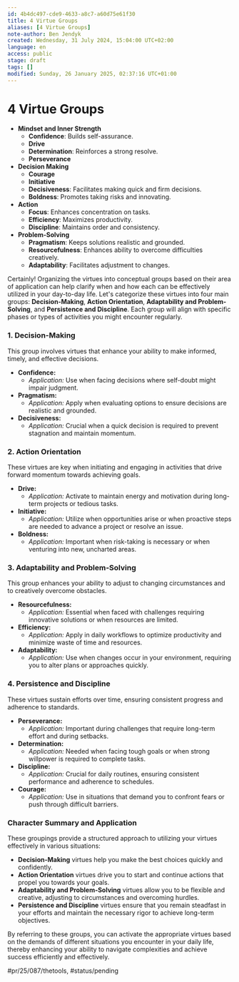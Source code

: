 ```yaml
---
id: 4b4dc497-cde9-4633-a8c7-a60d75e61f30
title: 4 Virtue Groups
aliases: [4 Virtue Groups]
note-author: Ben Jendyk
created: Wednesday, 31 July 2024, 15:04:00 UTC+02:00
language: en
access: public
stage: draft
tags: []
modified: Sunday, 26 January 2025, 02:37:16 UTC+01:00
---
```


# 4 Virtue Groups

- **Mindset and Inner Strength**
	- **Confidence**: Builds self-assurance.
	- **Drive**
	- **Determination**: Reinforces a strong resolve.
	- **Perseverance**
- **Decision Making**
	- **Courage**
	- **Initiative**
	- **Decisiveness**: Facilitates making quick and firm decisions.
	- **Boldness**: Promotes taking risks and innovating.
- **Action**
	- **Focus**: Enhances concentration on tasks.
	- **Efficiency**: Maximizes productivity.
	- **Discipline**: Maintains order and consistency.
- **Problem-Solving**
	- **Pragmatism**: Keeps solutions realistic and grounded.
	- **Resourcefulness**: Enhances ability to overcome difficulties creatively.
	- **Adaptability**: Facilitates adjustment to changes.

Certainly! Organizing the virtues into conceptual groups based on their area of application can help clarify when and how each can be effectively utilized in your day-to-day life. Let's categorize these virtues into four main groups: **Decision-Making**, **Action Orientation**, **Adaptability and Problem-Solving**, and **Persistence and Discipline**. Each group will align with specific phases or types of activities you might encounter regularly.

### 1. Decision-Making

This group involves virtues that enhance your ability to make informed, timely, and effective decisions.

- **Confidence:**
  - *Application:* Use when facing decisions where self-doubt might impair judgment.
- **Pragmatism:**
  - *Application:* Apply when evaluating options to ensure decisions are realistic and grounded.
- **Decisiveness:**
  - *Application:* Crucial when a quick decision is required to prevent stagnation and maintain momentum.

### 2. Action Orientation

These virtues are key when initiating and engaging in activities that drive forward momentum towards achieving goals.

- **Drive:**
  - *Application:* Activate to maintain energy and motivation during long-term projects or tedious tasks.
- **Initiative:**
  - *Application:* Utilize when opportunities arise or when proactive steps are needed to advance a project or resolve an issue.
- **Boldness:**
  - *Application:* Important when risk-taking is necessary or when venturing into new, uncharted areas.

### 3. Adaptability and Problem-Solving

This group enhances your ability to adjust to changing circumstances and to creatively overcome obstacles.

- **Resourcefulness:**
  - *Application:* Essential when faced with challenges requiring innovative solutions or when resources are limited.
- **Efficiency:**
  - *Application:* Apply in daily workflows to optimize productivity and minimize waste of time and resources.
- **Adaptability:**
  - *Application:* Use when changes occur in your environment, requiring you to alter plans or approaches quickly.

### 4. Persistence and Discipline

These virtues sustain efforts over time, ensuring consistent progress and adherence to standards.

- **Perseverance:**
  - *Application:* Important during challenges that require long-term effort and during setbacks.
- **Determination:**
  - *Application:* Needed when facing tough goals or when strong willpower is required to complete tasks.
- **Discipline:**
  - *Application:* Crucial for daily routines, ensuring consistent performance and adherence to schedules.
- **Courage:**
  - *Application:* Use in situations that demand you to confront fears or push through difficult barriers.

### Character Summary and Application

These groupings provide a structured approach to utilizing your virtues effectively in various situations:

- **Decision-Making** virtues help you make the best choices quickly and confidently.
- **Action Orientation** virtues drive you to start and continue actions that propel you towards your goals.
- **Adaptability and Problem-Solving** virtues allow you to be flexible and creative, adjusting to circumstances and overcoming hurdles.
- **Persistence and Discipline** virtues ensure that you remain steadfast in your efforts and maintain the necessary rigor to achieve long-term objectives.

By referring to these groups, you can activate the appropriate virtues based on the demands of different situations you encounter in your daily life, thereby enhancing your ability to navigate complexities and achieve success efficiently and effectively.


#pr/25/087/thetools, #status/pending